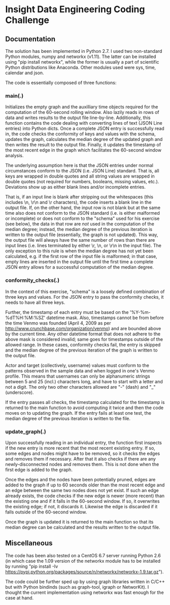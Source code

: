 # Insight Data Engineering Coding Challenge

## Documentation

The solution has been implemented in Python 2.7. I used two non-standard Python modules, numpy and networkx (v1.11). The latter can be installed using "pip install networkx", while the former is usually a part of scientific Python distributions like Anaconda. Other modules used were sys, time, calendar and json.

The code is essentially composed of three functions:

### main(.)

Initializes the empty graph and the auxilliary time objects required for the computation of the 60-second rolling window. Also lazily reads in rows of data and writes results to the output file line-by-line. Additionally, this function contains the code dealing with converting lines of text (JSON Line entries) into Python dicts. Once a complete JSON entry is successfully read in, the code checks the conformity of keys and values with the schema, updates the graph, calculates the median degree of the updated graph and then writes the result to the output file. Finally, it updates the timestamp of the most recent edge in the graph which facilitates the 60-second window analysis.

The underlying assumption here is that the JSON entries under normal circumstances conform to the JSON (i.e. JSON Line) standard. That is, all keys are wrapped in double quotes and all string values are wrapped in double quotes (not required for numbers, booleans, missing values, etc.). Deviations show up as either blank lines and/or incomplete entries.

That is, if an input line is blank after stripping out the whitespaces (this includes \n, \r\n and \r characters), the code inserts a blank line in the output file. If, on the other hand, the input row is not blank but at the same time also does not conform to the JSON standard (i.e. is either malformed or incomplete) or does not conform to the "schema" used for his exercise (see below), the data in that row are *not* used in the computation of the median degree; instead, the median degree of the previous iteration is written to the output file (essentially, the graph is not updated). This way, the output file will always have the same number of rows than there are input lines (i.e. lines terminated by either \r, \n, or \r\n in the input file). The only exception to this rule is when the median degree has not yet been calculated, e.g. if the first row of the input file is malformed; in that case, empty lines are inserted in the output file until the first time a complete JSON entry allows for a successful computation of the median degree.

### conformity_checks(.)

In the context of this exercise, "schema" is a loosely defined combination of three keys and values. For the JSON entry to pass the conformity checks, it needs to have all three keys.

Further, the timestamp of each entry must be based on the '%Y-%m-%dT%H:%M:%SZ' datetime mask. Also, timestamps cannot be from before the time Venmo was founded (April 4, 2009 as per http://www.crunchbase.com/organization/venmo) and are bounded above by the current time. Any other datetime format that does not adhere to the above mask is considered invalid; same goes for timestamps outside of the allowed range. In these cases, conformity checks fail, the entry is skipped and the median degree of the previous iteration of the graph is written to the output file.

Actor and target (collectively, username) values must conform to the patterns observed in the sample data and when logged in one's Venmo profile. This means that usernames can only be alphanumeric strings between 5 and 25 (incl.) characters long, and have to start with a letter and not a digit. The only two other characters allowed are "-" (dash) and "_" (underscore).

If the entry passes all checks, the timestamp calculated for the timestamp is returned to the main function to avoid computing it twice and then the code moves on to updating the graph. If the entry fails at least one test, the median degree of the previous iteration is written to the file.

### update_graph(.)

Upon successfully reading in an individual entry, the function first inspects if the new entry is more recent that the most recent existing entry. If so, some edges and nodes might have to be removed, so it checks the edges and removes them if necessary. After that it also checks if there are any newly-disconnected nodes and removes them. This is not done when the first edge is added to the graph.

Once the edges and the nodes have been potentially pruned, edges are added to the graph if up to 60 seconds older than the most recent edge and an edge between the same two nodes does not yet exist. If such an edge already exists, the code checks if the new edge is newer (more recent) than the existing one and if it falls in the 60-second window. If so, it overwrites the existing edge; if not, it discards it. Likewise the edge is discarded if it falls outside of the 60-second window.

Once the graph is updated it is returned to the main function so that its median degree can be calculated and the results written to the output file.

## Miscellaneous

The code has been also tested on a CentOS 6.7 server running Python 2.6 (in which case the 1.09 version of the networkx module has to be installed by running "pip install -Iv https://pypi.python.org/packages/source/n/networkx/networkx-1.9.tar.gz").

The code could be further sped up by using graph libraries written in C/C++ but with Python bindinds (such as graph-tool, igraph or NetworKit). I thought the current implementation using networkx was fast enough for the case at hand.
